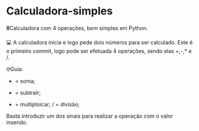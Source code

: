# Calculadora-simples
🖩Calculadora com 4 operações, bem simples em Python.

💻 A calculadora inicia e logo pede dois números para ser calculado.
Este é o primeiro commit, logo pode ser efetuada 4 operações, sendo elas +,-,* e /.

🤓Guia:
+ = soma;
- = subtrair;
* = multiploicar;
/ = divisão;

Basta introduzir um dos sinais para
realizar a operação com o valor inserido.
